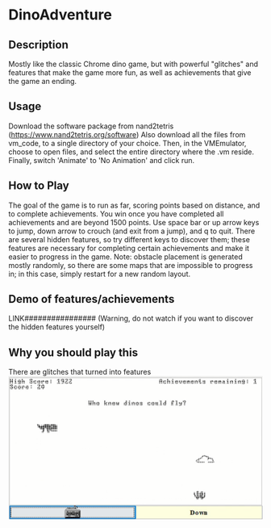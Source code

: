 # DinoAdventure

## Description
Mostly like the classic Chrome dino game, but with powerful "glitches" and features that make the game more fun, as well as achievements that give the game an ending.

## Usage
Download the software package from nand2tetris (https://www.nand2tetris.org/software)
Also download all the files from vm_code, to a single directory of your choice. Then, in the VMEmulator, choose to open files, and select the entire directory where the .vm reside. Finally, switch 'Animate' to 'No Animation' and click run.

## How to Play
The goal of the game is to run as far, scoring points based on distance, and to complete achievements. You win once you have completed all achievements and are beyond 1500 points.
Use space bar or up arrow keys to jump, down arrow to crouch (and exit from a jump), and q to quit. There are several hidden features, so try different keys to discover them;
these features are necessary for completing certain achievements and make it easier to progress in the game. 
Note: obstacle placement is generated mostly randomly, so there are some maps that are impossible to progress in; in this case, simply restart for a new random layout.

## Demo of features/achievements
LINK################
(Warning, do not watch if you want to discover the hidden features yourself)

## Why you should play this
There are glitches that turned into features
![feature](./images/flying-dino.png)
